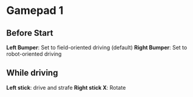 # Gamepad 1

## Before Start

**Left Bumper**: Set to field-oriented driving (default)
**Right Bumper**: Set to robot-oriented driving

## While driving

**Left stick**: drive and strafe
**Right stick X**: Rotate 
